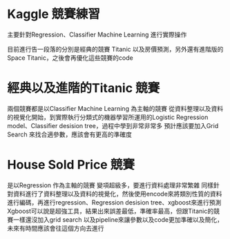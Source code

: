 # Kaggle 競賽練習

主要針對Regression、Classifier Machine Learning 進行實際操作

目前進行告一段落的分別是經典的競賽 Titanic 以及房價預測，另外還有進階版的Space Titanic，之後會再優化這些競賽的code

# 經典以及進階的Titanic 競賽
兩個競賽都是以Classifier Machine Learning 為主軸的競賽
從資料整理以及資料的視覺化開始，到實際執行分類式的機器學習所運用的Logistic Regression model、Classifier desision tree，過程中學到非常非常多
預計應該要加入Grid Search 來找合適參數，應該會有更高的準確度

# House Sold Price 競賽
是以Regression 作為主軸的競賽
變項超級多，要進行資料處理非常繁雜
同樣針對資料進行了資料整理以及資料的視覺化，然後使用encode來將類別性質的資料進行編碼，再進行regression、Regression desision tree、xgboost來進行預測
Xgboost可以說是超強工具，結果出來誤差最低，準確率最高，但跟Titanic的競賽一樣還沒加入grid search 以及pipeline來讓參數以及code更加準確以及簡化，
未來有時間應該會往這個方向去進行

